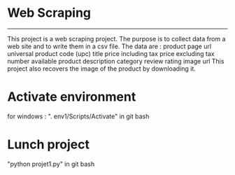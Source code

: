 # Web Scraping
***
This project is a web scraping project. The purpose is to collect data from a web site and to write them in a csv file. The data are : 
product page url
universal product code (upc)
title
price including tax
price excluding tax
number available
product description
category
review rating
image url
This project also recovers the image of the product by downloading it.

# Activate environment

for windows : ". env1/Scripts/Activate" in git bash

# Lunch project

"python projet1.py" in git bash 